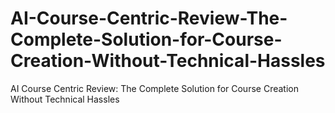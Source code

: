 # AI-Course-Centric-Review-The-Complete-Solution-for-Course-Creation-Without-Technical-Hassles
AI Course Centric Review: The Complete Solution for Course Creation Without Technical Hassles
